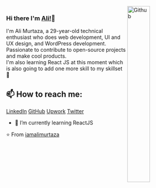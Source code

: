 <!--
**iamalimurtaza/iamalimurtaza** is a ✨ _special_ ✨ repository because its `README.md` (this file) appears on your GitHub profile.

Here are some ideas to get you started:

- 🔭 I’m currently working on ...
- 🌱 I’m currently learning ...
- 👯 I’m looking to collaborate on ...
- 🤔 I’m looking for help with ...
- 💬 Ask me about ...
- 📫 How to reach me: ...
- 😄 Pronouns: ...
- ⚡ Fun fact: ...
-->

<img width="35%" align="right" alt="Github" src="https://user-images.githubusercontent.com/48678280/88862734-4903af80-d201-11ea-968b-9c939d88a37c.gif" />

### Hi there I'm [Ali!](https://www.upwork.com/freelancers/~012ab6fd670f164d79)👋
I'm Ali Murtaza, a 29-year-old technical enthusiast who does web development, UI and UX design, and WordPress development. Passionate to contribute to open-source projects and make cool products.<br>
I'm also learning React JS at this moment which is also going to add one more skill to my skillset 🚀
## 📫 How to reach me: 
[LinkedIn](https://www.linkedin.com/in/ali-murtaza-5944a915b/)
[GitHub](https://github.com/iamalimurtaza)
[Upwork](https://www.upwork.com/freelancers/~012ab6fd670f164d79)
[Twitter](https://twitter.com/iamalimurtazaa)

- 🌱 I’m currently learning ReactJS

⭐️ From [iamalimurtaza](https://github.com/iamalimurtaza)
